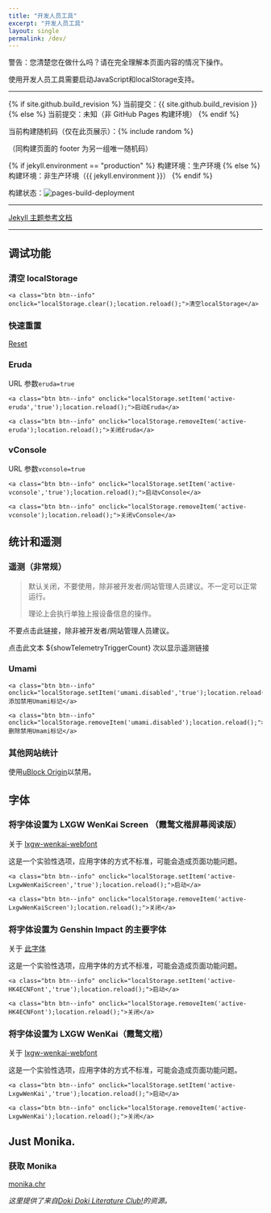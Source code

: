 ```yaml
---
title: "开发人员工具"
excerpt: "开发人员工具"
layout: single
permalink: /dev/
---
```


<p class="notice--danger">
    警告：您清楚您在做什么吗？请在完全理解本页面内容的情况下操作。
</p>
<p class="notice--info">
    使用开发人员工具需要启动JavaScript和localStorage支持。
</p>

---

{% if site.github.build_revision %}
当前提交：{{ site.github.build_revision }}
{% else %}
当前提交：未知（非 GitHub Pages 构建环境）
{% endif %}

当前构建随机码（仅在此页展示）：{% include random %}

（同构建页面的 footer 为另一组唯一随机码）

{% if jekyll.environment == "production" %}
构建环境：生产环境
{% else %}
构建环境：非生产环境（{{ jekyll.environment }}）
{% endif %}

构建状态：![pages-build-deployment](https://github.com/lwd-temp/lwd-temp.github.io-jekyll/actions/workflows/pages/pages-build-deployment/badge.svg)

---

[Jekyll 主题参考文档](https://mmistakes.github.io/minimal-mistakes/docs/quick-start-guide/)

---

## 调试功能

### 清空 localStorage

<div>

    <a class="btn btn--info" onclick="localStorage.clear();location.reload();">清空localStorage</a>

</div>

### 快速重置

[Reset](/reset/)

### Eruda

URL 参数`eruda=true`

<div class="eruda-btns">

    <a class="btn btn--info" onclick="localStorage.setItem('active-eruda','true');location.reload();">启动Eruda</a>

    <a class="btn btn--info" onclick="localStorage.removeItem('active-eruda');location.reload();">关闭Eruda</a>

</div>

### vConsole

URL 参数`vconsole=true`

<div class="vconsole-btns">

    <a class="btn btn--info" onclick="localStorage.setItem('active-vconsole','true');location.reload();">启动vConsole</a>

    <a class="btn btn--info" onclick="localStorage.removeItem('active-vconsole');location.reload();">关闭vConsole</a>

</div>

## 统计和遥测

### 遥测（非常规）

> 默认关闭，不要使用，除非被开发者/网站管理人员建议。不一定可以正常运行。
>
> 理论上会执行单独上报设备信息的操作。

<p class="notice--danger">
    不要点击此链接，除非被开发者/网站管理人员建议。
</p>

<div>
  <p id="telemetry-trigger" style="display: none">
    <a href="/?telemetry=triggeredByDevPageWithDNSIPLeak"
      >遥测（点击一次，等待页面完整加载即可）</a
    >
  </p>
  <p id="show-telemetry-trigger">
    点击此文本 ${showTelemetryTriggerCount} 次以显示遥测链接
  </p>
  <script>
    const showTelemetryTrigger = document.getElementById(
      "show-telemetry-trigger"
    );
    const telemetryTrigger = document.getElementById("telemetry-trigger");
    var showTelemetryTriggerCount = 5;

    showTelemetryTrigger.innerHTML = `点击此文本 ${showTelemetryTriggerCount} 次以显示遥测链接`;

    showTelemetryTrigger.addEventListener("click", () => {
      showTelemetryTriggerCount--;
      showTelemetryTrigger.innerHTML = `点击此文本 ${showTelemetryTriggerCount} 次以显示遥测链接`;
      if (showTelemetryTriggerCount <= 0) {
        telemetryTrigger.style.display = "block";
        showTelemetryTrigger.style.display = "none";
      }
    });

  </script>
</div>

### Umami

<div class="umami-btns">

    <a class="btn btn--info" onclick="localStorage.setItem('umami.disabled','true');location.reload();">添加禁用Umami标记</a>

    <a class="btn btn--info" onclick="localStorage.removeItem('umami.disabled');location.reload();">删除禁用Umami标记</a>

</div>

### 其他网站统计

使用[uBlock Origin](https://ublockorigin.com/)以禁用。

## 字体

### 将字体设置为 LXGW WenKai Screen （霞鹜文楷屏幕阅读版）

关于 [lxgw-wenkai-webfont](https://github.com/chawyehsu/lxgw-wenkai-webfont)

这是一个实验性选项，应用字体的方式不标准，可能会造成页面功能问题。

<div class="LxgwWenKaiScreen-btns">

    <a class="btn btn--info" onclick="localStorage.setItem('active-LxgwWenKaiScreen','true');location.reload();">启动</a>

    <a class="btn btn--info" onclick="localStorage.removeItem('active-LxgwWenKaiScreen');location.reload();">关闭</a>

</div>

### 将字体设置为 Genshin Impact 的主要字体

关于 [此字体](https://genshin-impact.fandom.com/wiki/Typeface)

这是一个实验性选项，应用字体的方式不标准，可能会造成页面功能问题。

<div class="HK4ECNFont-btns">

    <a class="btn btn--info" onclick="localStorage.setItem('active-HK4ECNFont','true');location.reload();">启动</a>

    <a class="btn btn--info" onclick="localStorage.removeItem('active-HK4ECNFont');location.reload();">关闭</a>

</div>

### 将字体设置为 LXGW WenKai（霞鹜文楷）

关于 [lxgw-wenkai-webfont](https://github.com/chawyehsu/lxgw-wenkai-webfont)

这是一个实验性选项，应用字体的方式不标准，可能会造成页面功能问题。

<div class="LxgwWenKai-btns">

    <a class="btn btn--info" onclick="localStorage.setItem('active-LxgwWenKai','true');location.reload();">启动</a>

    <a class="btn btn--info" onclick="localStorage.removeItem('active-LxgwWenKai');location.reload();">关闭</a>

</div>

## Just Monika.

### 获取 Monika

[monika.chr](/assets/media/ddlc_characters/monika.chr)

_这里提供了来自[Doki Doki Literature Club!](https://ddlc.moe/)的资源。_
